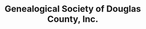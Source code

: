 ---
layout: repo
title: "Genealogical Society of Douglas County, Inc."
id: 25327
permalink: repos/25327/
---